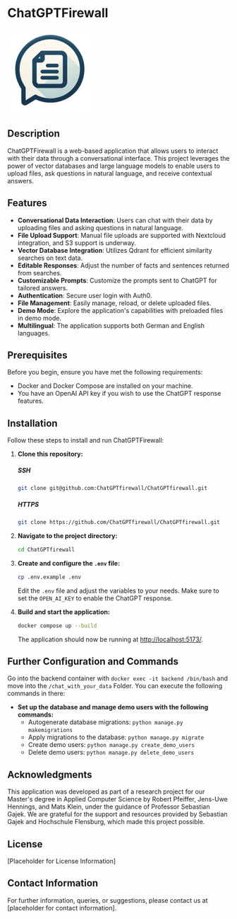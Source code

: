 # ChatGPTFirewall

![Logo](images/android-chrome-192x192.png)

## Description

ChatGPTFirewall is a web-based application that allows users to interact with their data through a conversational interface. This project leverages the power of vector databases and large language models to enable users to upload files, ask questions in natural language, and receive contextual answers.

## Features

- **Conversational Data Interaction**: Users can chat with their data by uploading files and asking questions in natural language.
- **File Upload Support**: Manual file uploads are supported with Nextcloud integration, and S3 support is underway.
- **Vector Database Integration**: Utilizes Qdrant for efficient similarity searches on text data.
- **Editable Responses**: Adjust the number of facts and sentences returned from searches.
- **Customizable Prompts**: Customize the prompts sent to ChatGPT for tailored answers.
- **Authentication**: Secure user login with Auth0.
- **File Management**: Easily manage, reload, or delete uploaded files.
- **Demo Mode**: Explore the application's capabilities with preloaded files in demo mode.
- **Multilingual**: The application supports both German and English languages.

## Prerequisites

Before you begin, ensure you have met the following requirements:
- Docker and Docker Compose are installed on your machine.
- You have an OpenAI API key if you wish to use the ChatGPT response features.

## Installation

Follow these steps to install and run ChatGPTFirewall:

1. **Clone this repository:**
   ##### SSH

   ```sh
   git clone git@github.com:ChatGPTfirewall/ChatGPTfirewall.git
   ```

   ##### HTTPS

   ```sh
   git clone https://github.com/ChatGPTfirewall/ChatGPTfirewall.git
   ```

2. **Navigate to the project directory:**
   ```sh
   cd ChatGPTfirewall
   ```

3. **Create and configure the `.env` file:**
   ```sh
   cp .env.example .env
   ```
   Edit the `.env` file and adjust the variables to your needs. Make sure to set the `OPEN_AI_KEY` to enable the ChatGPT response.

4. **Build and start the application:**
   ```sh
   docker compose up --build
   ```
   The application should now be running at [http://localhost:5173/](http://localhost:5173/).

## Further Configuration and Commands
Go into the backend container with `docker exec -it backend /bin/bash` and move into the `/chat_with_your_data` Folder. You can execute the following commands in there:
- **Set up the database and manage demo users with the following commands:**
  - Autogenerate database migrations: `python manage.py makemigrations`
  - Apply migrations to the database: `python manage.py migrate`
  - Create demo users: `python manage.py create_demo_users`
  - Delete demo users: `python manage.py delete_demo_users`

## Acknowledgments

This application was developed as part of a research project for our Master's degree in Applied Computer Science by Robert Pfeiffer, Jens-Uwe Hennings, and Mats Klein, under the guidance of Professor Sebastian Gajek. We are grateful for the support and resources provided by Sebastian Gajek and Hochschule Flensburg, which made this project possible.

## License

[Placeholder for License Information]

## Contact Information

For further information, queries, or suggestions, please contact us at [placeholder for contact information].